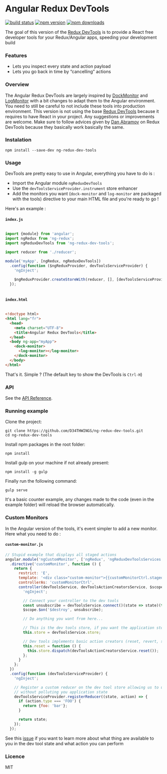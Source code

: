 Angular Redux DevTools
======================

[![build status](https://img.shields.io/travis/D34THWINGS/ng-redux-dev-tools.svg?style=flat-square)](https://travis-ci.org/D34THWINGS/ng-redux-dev-tools)
[![npm version](https://img.shields.io/npm/v/ng-redux-dev-tools.svg?style=flat-square)](https://www.npmjs.com/package/ng-redux-dev-tools)
[![npm downloads](https://img.shields.io/npm/dm/ng-redux-dev-tools.svg?style=flat-square)](https://www.npmjs.com/package/ng-redux-dev-tools)

The goal of this version of the [Redux DevTools](https://github.com/gaearon/redux-devtools) is to provide a React free developer tools for your Redux/Angular apps, speeding your development build

### Features

- Lets you inspect every state and action payload
- Lets you go back in time by “cancelling” actions

### Overview

The Angular Redux DevTools are largely inspired by [DockMonitor](https://github.com/gaearon/redux-devtools-dock-monitor) and [LogMonitor](https://github.com/gaearon/redux-devtools-log-monitor) with a bit changes to adapt them to the Angular environment. You need to still be careful to not include these tools into production environment. This version is not using the base [Redux DevTools](https://github.com/gaearon/redux-devtools) because it requires to have React in your project. Any suggestions or improvements are welcome. Make sure to follow advices given by [Dan Abramov](https://github.com/gaearon) on Redux DevTools because they basically work basically the same.

### Instalation

```
npm install --save-dev ng-redux-dev-tools
```

### Usage

DevTools are pretty easy to use in Angular, everything you have to do is :

- Import the Angular module `ngReduxDevTools`
- Use the `devToolsServiceProvider.instrument` store enhancer
- Add the monitors you want (`dock-monitor` and `log-monitor` are packaged with the tools) directive to your main HTML file and you're ready to go !

Here's an example :

#### `index.js`

```js

import {module} from 'angular';
import ngRedux from 'ng-redux';
import ngReduxDevTools from 'ng-redux-dev-tools';

import reducer from './reducer';

module('myApp', [ngRedux, ngReduxDevTools])
  .config(function ($ngReduxProvider, devToolsServiceProvider) {
    'ngInject';
    
    $ngReduxProvider.createStoreWith(reducer, [], [devToolsServiceProvider.instrument()]);
  });
  
```

#### `index.html`

```html

<!doctype html>
<html lang="fr">
  <head>
    <meta charset="UTF-8">
    <title>Angular Redux DevTools</title>
  </head>
  <body ng-app="myApp">
    <dock-monitor>
      <log-monitor></log-monitor>
    </dock-monitor>
  </body>
</html>

```

That's it. Simple ? (The default key to show the DevTools is `Ctrl-H`)

### API

See the [API Reference](API.md).

### Running example

Clone the project:

```
git clone https://github.com/D34THWINGS/ng-redux-dev-tools.git
cd ng-redux-dev-tools
```

Install npm packages in the root folder:

```
npm install
```

Install gulp on your machine if not already present:

```
npm install -g gulp
```

Finally run the following command:

```
gulp serve
```

It's a basic counter example, any changes made to the code (even in the example folder) will reload the browser automatically.

### Custom Monitors

In the Angular version of the tools, it's event simpler to add a new monitor. Here what you need to do :

#### `custom-monitor.js`

```js
// Stupid example that displays all staged actions
angular.module('ngCustomMonitor', ['ngRedux', 'ngReduxDevToolsServices'])
  .directive('customMonitor', function () {
    return {
      restrict: 'E',
      template: '<div class="custom-monitor">{{customMonitorCtrl.stagedActions}}</div>',
      controllerAs: 'customMonitorCtrl',
      controller(devToolsService, devToolsActionCreatorsService, $scope) {
        'ngInject';

        // Connect your controller to the dev tools
        const unsubscribe = devToolsService.connect()(state => state)(this);
        $scope.$on('$destroy', unsubscribe);

        // Do anything you want from here...

        // This is the dev tools store, if you want the application store, use $ngRedux
        this.store = devToolsService.store;

        // Dev tools implements basic action creators (reset, revert, sweep, commit, toggleAction, jumpToState)
        this.reset = function () {
          this.store.dispatch(devToolsActionCreatorsService.reset());
        };
      }
    };
  })
  .config(function (devToolsServiceProvider) {
    'ngInject';

    // Register a custom reducer on the dev tool store allowing us to use redux to manage state of tools
    // without polluting you application state
    devToolsServiceProvider.registerReducer((state, action) => {
      if (action.type === 'FOO') {
        return {foo: 'bar'};
      }

      return state;
    });
  });
```

See this [issue](https://github.com/gaearon/redux-devtools/issues/3) if you want to learn more about what thing are available to you in the dev tool state and what action you can perform

### Licence

MIT
